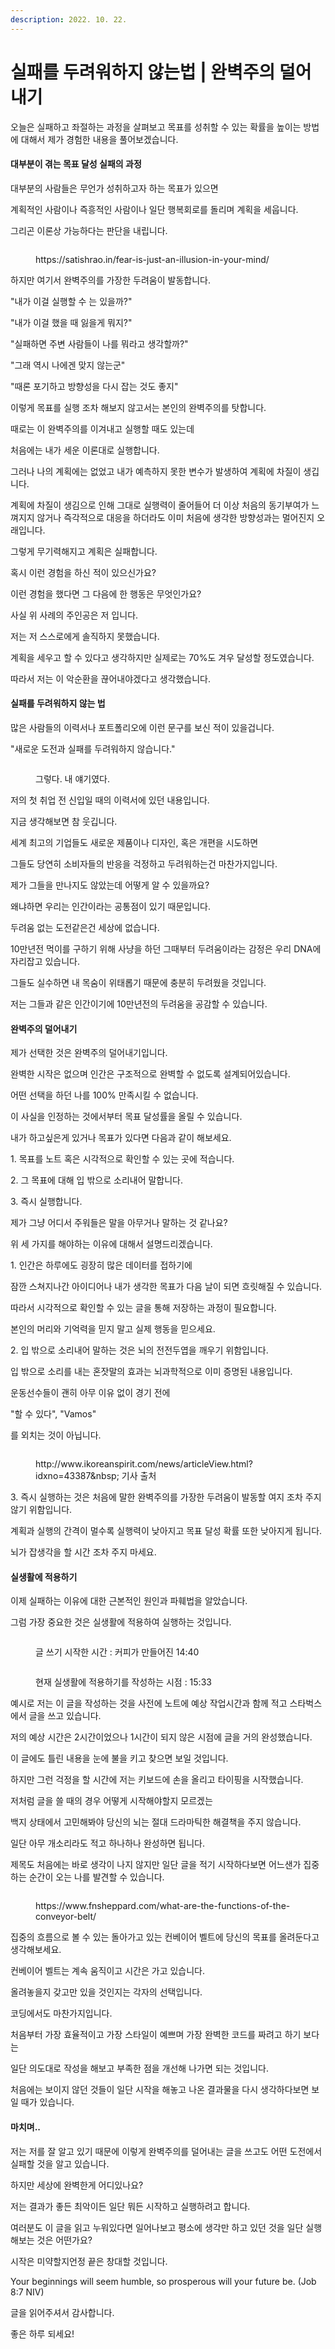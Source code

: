```yaml
---
description: 2022. 10. 22.
---
```


# 실패를 두려워하지 않는법 | 완벽주의 덜어내기

오늘은 실패하고 좌절하는 과정을 살펴보고 목표를 성취할 수 있는 확률을 높이는 방법에 대해서 제가 경험한 내용을 풀어보겠습니다.

&#x20;

#### 대부분이 겪는 목표 달성 실패의 과정

대부분의 사람들은 무언가 성취하고자 하는 목표가 있으면

계획적인 사람이나 즉흥적인 사람이나 일단 행복회로를 돌리며 계획을 세웁니다.

그리곤 이론상 가능하다는 판단을 내립니다.

&#x20;

<figure><img src="https://blog.kakaocdn.net/dn/ZnB7V/btrPkp96lzl/cgvDrNjBq90n5DcYyaj0nK/img.jpg" alt=""><figcaption><p>https://satishrao.in/fear-is-just-an-illusion-in-your-mind/</p></figcaption></figure>

&#x20;

하지만 여기서 완벽주의를 가장한 두려움이 발동합니다.

&#x20;

"내가 이걸 실행할 수 는 있을까?"

"내가 이걸 했을 때 잃을게 뭐지?"

"실패하면 주변 사람들이 나를 뭐라고 생각할까?"

"그래 역시 나에겐 맞지 않는군"

"때론 포기하고 방향성을 다시 잡는 것도 좋지"

&#x20;

이렇게 목표를 실행 조차 해보지 않고서는 본인의 완벽주의를 탓합니다.

때로는 이 완벽주의를 이겨내고 실행할 때도 있는데

&#x20;

처음에는 내가 세운 이론대로 실행합니다.

그러나 나의 계획에는 없었고 내가 예측하지 못한 변수가 발생하여 계획에 차질이 생깁니다.

&#x20;

계획에 차질이 생김으로 인해 그대로 실행력이 줄어들어 더 이상 처음의 동기부여가 느껴지지 않거나 즉각적으로 대응을 하더라도 이미 처음에 생각한 방향성과는 멀어진지 오래입니다.

&#x20;

그렇게 무기력해지고 계획은 실패합니다.



혹시 이런 경험을 하신 적이 있으신가요?

이런 경험을 했다면 그 다음에 한 행동은 무엇인가요?

&#x20;

사실 위 사례의 주인공은 저 입니다.

저는 저 스스로에게 솔직하지 못했습니다.

계획을 세우고 할 수 있다고 생각하지만 실제로는 70%도 겨우 달성할 정도였습니다.

&#x20;

따라서 저는 이 악순환을 끊어내야겠다고 생각했습니다.

&#x20;



#### 실패를 두려워하지 않는 법

많은 사람들의 이력서나 포트폴리오에 이런 문구를 보신 적이 있을겁니다.

&#x20;

"새로운 도전과 실패를 두려워하지 않습니다."

&#x20;

<figure><img src="https://blog.kakaocdn.net/dn/t1m7M/btrPgD2Jb3E/HBaYkEddLTxVKR5vyK3yH1/img.png" alt=""><figcaption><p>그렇다. 내 얘기였다.</p></figcaption></figure>

저의 첫 취업 전 신입일 때의 이력서에 있던 내용입니다.

지금 생각해보면 참 웃깁니다.

&#x20;

세계 최고의 기업들도 새로운 제품이나 디자인, 혹은 개편을 시도하면

그들도 당연히 소비자들의 반응을 걱정하고 두려워하는건 마찬가지입니다.&#x20;

&#x20;

제가 그들을 만나지도 않았는데 어떻게 알 수 있을까요?

왜냐하면 우리는 인간이라는 공통점이 있기 때문입니다.

&#x20;

두려움 없는 도전같은건 세상에 없습니다.

10만년전 먹이를 구하기 위해 사냥을 하던 그때부터 두려움이라는 감정은 우리 DNA에 자리잡고 있습니다.

그들도 실수하면 내 목숨이 위태롭기 때문에 충분히 두려웠을 것입니다.

저는 그들과 같은 인간이기에 10만년전의 두려움을 공감할 수 있습니다.

&#x20;



#### 완벽주의 덜어내기

제가 선택한 것은 완벽주의 덜어내기입니다.

완벽한 시작은 없으며 인간은 구조적으로 완벽할 수 없도록 설계되어있습니다.

어떤 선택을 하던 나를 100% 만족시킬 수 없습니다.

&#x20;

이 사실을 인정하는 것에서부터 목표 달성률을 올릴 수 있습니다.

내가 하고싶은게 있거나 목표가 있다면 다음과 같이 해보세요.

&#x20;

1\. 목표를 노트 혹은 시각적으로 확인할 수 있는 곳에 적습니다.

2\. 그 목표에 대해 입 밖으로 소리내어 말합니다.

3\. 즉시 실행합니다.

&#x20;

제가 그냥 어디서 주워들은 말을 아무거나 말하는 것 같나요?

위 세 가지를 해야하는 이유에 대해서 설명드리겠습니다.



1\. 인간은 하루에도 굉장히 많은 데이터를 접하기에

잠깐 스쳐지나간 아이디어나 내가 생각한 목표가 다음 날이 되면 흐릿해질 수 있습니다.

따라서 시각적으로 확인할 수 있는 글을 통해 저장하는 과정이 필요합니다.

본인의 머리와 기억력을 믿지 말고 실제 행동을 믿으세요.

&#x20;

2\. 입 밖으로 소리내어 말하는 것은 뇌의 전전두엽을 깨우기 위함입니다.

입 밖으로 소리를 내는 혼잣말의 효과는 뇌과학적으로 이미 증명된 내용입니다.

&#x20;

운동선수들이 괜히 아무 이유 없이 경기 전에

"할 수 있다", "Vamos"

를 외치는 것이 아닙니다.

<figure><img src="https://blog.kakaocdn.net/dn/cwqvAB/btrPgDPcJSZ/EB8IyZ4oZMMFs5pS4HxuxK/img.png" alt=""><figcaption><p>http://www.ikoreanspirit.com/news/articleView.html?idxno=43387&#x26;nbsp; 기사 출처</p></figcaption></figure>

&#x20;

3\. 즉시 실행하는 것은 처음에 말한 완벽주의를 가장한 두려움이 발동할 여지 조차 주지 않기 위함입니다.

계획과 실행의 간격이 멀수록 실행력이 낮아지고 목표 달성 확률 또한 낮아지게 됩니다.

뇌가 잡생각을 할 시간 조차 주지 마세요.

&#x20;



&#x20;

#### 실생활에 적용하기

이제 실패하는 이유에 대한 근본적인 원인과 파훼법을 알았습니다.

그럼 가장 중요한 것은 실생활에 적용하여 실행하는 것입니다.

&#x20;

&#x20;

<figure><img src="https://blog.kakaocdn.net/dn/cRJm6M/btrPgDVVype/QYMpGQNOXVuuqkyCf55q2K/img.jpg" alt=""><figcaption><p>글 쓰기 시작한 시간 : 커피가 만들어진 14:40</p></figcaption></figure>

<figure><img src="https://blog.kakaocdn.net/dn/I4TtX/btrPf3gz7tx/7T51t1qo2sUzuL9fJGHdxk/img.png" alt=""><figcaption><p>현재 실생활에 적용하기를 작성하는 시점 : 15:33</p></figcaption></figure>

예시로 저는 이 글을 작성하는 것을 사전에 노트에 예상 작업시간과 함께 적고 스타벅스에서 글을 쓰고 있습니다.

저의 예상 시간은 2시간이었으나 1시간이 되지 않은 시점에 글을 거의 완성했습니다.

&#x20;

이 글에도 틀린 내용을 눈에 불을 키고 찾으면 보일 것입니다.

하지만 그런 걱정을 할 시간에 저는 키보드에 손을 올리고 타이핑을 시작했습니다.

&#x20;

저처럼 글을 쓸 때의 경우 어떻게 시작해야할지 모르겠는

백지 상태에서 고민해봐야 당신의 뇌는 절대 드라마틱한 해결책을 주지 않습니다.

&#x20;

일단 아무 개소리라도 적고 하나하나 완성하면 됩니다.

제목도 처음에는 바로 생각이 나지 않지만 일단 글을 적기 시작하다보면 어느샌가 집중하는 순간이 오는 나를 발견할 수 있습니다.

&#x20;

<figure><img src="https://blog.kakaocdn.net/dn/Rb4zY/btrPfC4AwHS/3Qu43hQpwryYfZXLDYwmgk/img.png" alt=""><figcaption><p>https://www.fnsheppard.com/what-are-the-functions-of-the-conveyor-belt/</p></figcaption></figure>

&#x20;

집중의 흐름으로 볼 수 있는 돌아가고 있는 컨베이어 벨트에 당신의 목표를 올려둔다고 생각해보세요.

컨베이어 벨트는 계속 움직이고 시간은 가고 있습니다.

올려놓을지 갖고만 있을 것인지는 각자의 선택입니다.

&#x20;

코딩에서도 마찬가지입니다.

처음부터 가장 효율적이고 가장 스타일이 예쁘며 가장 완벽한 코드를 짜려고 하기 보다는

일단 의도대로 작성을 해보고 부족한 점을 개선해 나가면 되는 것입니다.

처음에는 보이지 않던 것들이 일단 시작을 해놓고 나온 결과물을 다시 생각하다보면 보일 때가 있습니다.

&#x20;



#### 마치며..

저는 저를 잘 알고 있기 때문에 이렇게 완벽주의를 덜어내는 글을 쓰고도 어떤 도전에서 실패할 것을 알고 있습니다.

하지만 세상에 완벽한게 어디있나요?

&#x20;

저는 결과가 좋든 최악이든 일단 뭐든 시작하고 실행하려고 합니다.

여러분도 이 글을 읽고 누워있다면 일어나보고 평소에 생각만 하고 있던 것을 일단 실행해보는 것은 어떤가요?

&#x20;

시작은 미약할지언정 끝은 창대할 것입니다.

Your beginnings will seem humble, so prosperous will your future be. (Job 8:7 NIV)

&#x20;

글을 읽어주셔서 감사합니다.

좋은 하루 되세요!
